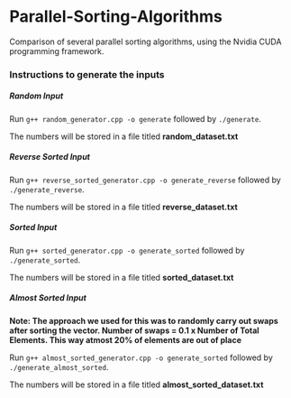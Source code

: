 # Parallel-Sorting-Algorithms
Comparison of several parallel sorting algorithms, using the Nvidia CUDA programming framework.


### Instructions to generate the inputs

##### Random Input

Run `g++ random_generator.cpp -o generate` followed by `./generate`.

The numbers will be stored in a file titled **random_dataset.txt**


##### Reverse Sorted Input

Run `g++ reverse_sorted_generator.cpp -o generate_reverse` followed by `./generate_reverse`.

The numbers will be stored in a file titled **reverse_dataset.txt**

##### Sorted Input

Run `g++ sorted_generator.cpp -o generate_sorted` followed by `./generate_sorted`.

The numbers will be stored in a file titled **sorted_dataset.txt**

##### Almost Sorted Input

**Note: The approach we used for this was to randomly carry out swaps after sorting the vector. Number of swaps = 0.1 x Number of Total Elements. This way atmost 20% of elements are out of place**

Run `g++ almost_sorted_generator.cpp -o generate_sorted` followed by `./generate_almost_sorted`.

The numbers will be stored in a file titled **almost_sorted_dataset.txt**